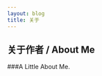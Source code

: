 ```yaml
---
layout: blog
title: 关于
---
```


## 关于作者 / About Me

###A Little About Me.

<div style="display:none">Coding是一件很苦逼的事，要么享受它，要么停止它。</div>
